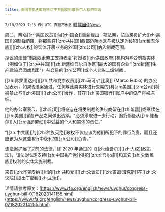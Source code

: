 ```yaml
---
title: 美国重提法案将惩罚中共国侵犯维吾尔人权的帮凶
---
```

`7/18/2023 7:36 PM UTC 真理不休息` [轉載自GNews](https://gnews.org/articles/1469863)

周二，两名[[zh:美国议员]]向[[zh:国会]]重新提出一项法案，该法案将扩大[[zh:美国]]的制裁范围，将那些在[[zh:中共国]]西部边陲地区与被认定为侵犯[[zh:维吾尔族]][[zh:人权]]的实体开展业务的外国[[zh:公司]]纳入制裁范围。

拟议的法律“制裁奴隶劳工支持者法”将授权[[zh:美国政府]]机构对与受制裁实体（例如位于[[zh:中共国]][[zh:新疆维吾尔自治区]]最大的国有企业“[[zh:新疆]]生产建设兵团或兵团”）有交易的[[zh:公司]]或个人实施二级制裁 。

[[zh:佛罗里达州]][[zh:共和党参议员]][[zh:马可·卢比奥]] (Marco Rubio) 的办公室表示，如果该法案通过，任何与此类实体进行交易的非[[zh:美国]][[zh:公司]]将被禁止与[[zh:美国]][[zh:公司]]合作，其在[[zh:美国银行]]账户中的资产将被冻结。 

他的办公室表示，[[zh:公司]]将被迫在将受制裁的供应商留在[[zh:新疆]]或继续在[[zh:美国]]销售产品之间做出选择。“必须采取进一步行动，追究那些从[[zh:维吾尔]]人[[zh:强迫劳动]]中受益的个人和实体的责任。” 

“[[zh:中共国]]的[[zh:种族灭绝]]政权不仅应该为他们所犯下的罪行负责，而且还应该为从这些暴行中获利的[[zh:公司]]负责。”

该法案扩展了之前的法律，即 2020 年通过的《[[zh:维吾尔]][[zh:人权]]政策法》，该法对认定支持[[zh:中国共产党]]侵犯[[zh:维吾尔族]]和其它[[zh:少数民族]]权利的实体实施制裁。

来自[[zh:印第安纳]]州的[[zh:共和党]][[zh:众议员]][[zh:吉姆·班克斯]]在[[zh:众议院]]提出了配套[[zh:立法]]。

详情请参考原文：[https://www.rfa.org/english/news/uyghur/congress-uyghur-bill-07182023141155.html](https://www.rfa.org/english/news/uyghur/congress-uyghur-bill-07182023141155.html)

